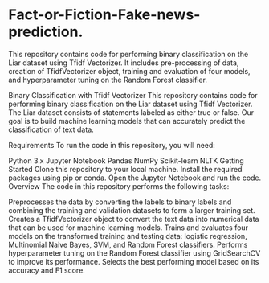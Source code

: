 # Fact-or-Fiction-Fake-news-prediction.
This repository contains code for performing binary classification on the Liar dataset using Tfidf Vectorizer. It includes pre-processing of data, creation of TfidfVectorizer object, training and evaluation of four models, and hyperparameter tuning on the Random Forest classifier.

Binary Classification with Tfidf Vectorizer
This repository contains code for performing binary classification on the Liar dataset using Tfidf Vectorizer. The Liar dataset consists of statements labeled as either true or false. Our goal is to build machine learning models that can accurately predict the classification of text data.

Requirements
To run the code in this repository, you will need:

Python 3.x
Jupyter Notebook
Pandas
NumPy
Scikit-learn
NLTK
Getting Started
Clone this repository to your local machine.
Install the required packages using pip or conda.
Open the Jupyter Notebook and run the code.
Overview
The code in this repository performs the following tasks:

Preprocesses the data by converting the labels to binary labels and combining the training and validation datasets to form a larger training set.
Creates a TfidfVectorizer object to convert the text data into numerical data that can be used for machine learning models.
Trains and evaluates four models on the transformed training and testing data: logistic regression, Multinomial Naive Bayes, SVM, and Random Forest classifiers.
Performs hyperparameter tuning on the Random Forest classifier using GridSearchCV to improve its performance.
Selects the best performing model based on its accuracy and F1 score.
